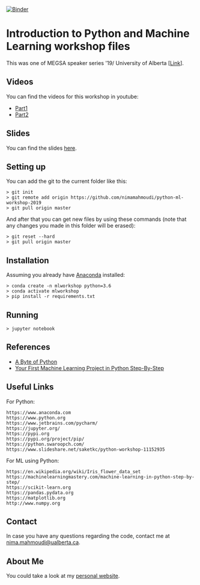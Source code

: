 [![Binder](https://mybinder.org/badge_logo.svg)](https://mybinder.org/v2/gh/nimamahmoudi/python-ml-workshop-2019/master)

# Introduction to Python and Machine Learning workshop files

This was one of MEGSA speaker series '19/ University of Alberta \[[Link](https://sites.ualberta.ca/~megsa/index.html)\].

## Videos

You can find the videos for this workshop in youtube:
- [Part1](https://youtu.be/Tm33vDHsPUA)
- [Part2](https://youtu.be/64tx8qFmkHc)

## Slides

You can find the slides [here](https://github.com/nimamahmoudi/python-ml-workshop-2019/blob/master/Slides.pdf).

## Setting up

You can add the git to the current folder like this:

	> git init
	> git remote add origin https://github.com/nimamahmoudi/python-ml-workshop-2019
	> git pull origin master

And after that you can get new files by using these commands (note that any changes you made in this folder will be erased):

	> git reset --hard
	> git pull origin master

## Installation
Assuming you already have [Anaconda](https://www.anaconda.com) installed:
```
> conda create -n mlworkshop python=3.6
> conda activate mlworkshop
> pip install -r requirements.txt
```

## Running

```
> jupyter notebook
```

## References

- [A Byte of Python](https://python.swaroopch.com/)
- [Your First Machine Learning Project in Python Step-By-Step](https://machinelearningmastery.com/machine-learning-in-python-step-by-step/)

## Useful Links
For Python:
```
https://www.anaconda.com
https://www.python.org
https://www.jetbrains.com/pycharm/
https://jupyter.org/
https://pypi.org
https://pypi.org/project/pip/
https://python.swaroopch.com/
https://www.slideshare.net/saketkc/python-workshop-11152935
```

For ML using Python:
```
https://en.wikipedia.org/wiki/Iris_flower_data_set
https://machinelearningmastery.com/machine-learning-in-python-step-by-step/
https://scikit-learn.org
https://pandas.pydata.org
https://matplotlib.org
http://www.numpy.org
```

## Contact

In case you have any questions regarding the code, contact me at nima.mahmoudi@ualberta.ca.

## About Me

You could take a look at my [personal website](http://nima-dev.com).

